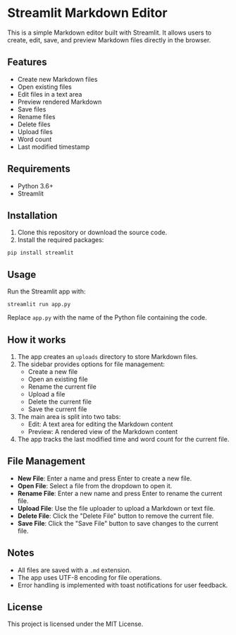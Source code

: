 # Streamlit Markdown Editor

This is a simple Markdown editor built with Streamlit. It allows users to create, edit, save, and preview Markdown files directly in the browser.

## Features

- Create new Markdown files
- Open existing files
- Edit files in a text area
- Preview rendered Markdown
- Save files
- Rename files
- Delete files
- Upload files
- Word count
- Last modified timestamp

## Requirements

- Python 3.6+
- Streamlit

## Installation

1. Clone this repository or download the source code.
2. Install the required packages:

```
pip install streamlit
```

## Usage

Run the Streamlit app with:

```
streamlit run app.py
```

Replace `app.py` with the name of the Python file containing the code.

## How it works

1. The app creates an `uploads` directory to store Markdown files.
2. The sidebar provides options for file management:
   - Create a new file
   - Open an existing file
   - Rename the current file
   - Upload a file
   - Delete the current file
   - Save the current file
3. The main area is split into two tabs:
   - Edit: A text area for editing the Markdown content
   - Preview: A rendered view of the Markdown content
4. The app tracks the last modified time and word count for the current file.

## File Management

- **New File**: Enter a name and press Enter to create a new file.
- **Open File**: Select a file from the dropdown to open it.
- **Rename File**: Enter a new name and press Enter to rename the current file.
- **Upload File**: Use the file uploader to upload a Markdown or text file.
- **Delete File**: Click the "Delete File" button to remove the current file.
- **Save File**: Click the "Save File" button to save changes to the current file.

## Notes

- All files are saved with a `.md` extension.
- The app uses UTF-8 encoding for file operations.
- Error handling is implemented with toast notifications for user feedback.

## License

This project is licensed under the MIT License.